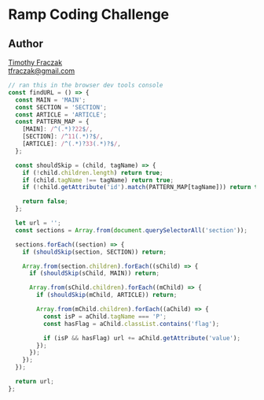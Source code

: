 # Ramp Coding Challenge

## Author
<a href="https://www.linkedin.com/in/tfraczak" target="_blank">Timothy Fraczak</a>
<br/>
<a href="mailto:tfraczak@gmail.com" target="_blank">tfraczak@gmail.com</a>

```js
// ran this in the browser dev tools console
const findURL = () => {
  const MAIN = 'MAIN';
  const SECTION = 'SECTION';
  const ARTICLE = 'ARTICLE';
  const PATTERN_MAP = {
    [MAIN]: /^(.*)?22$/,
    [SECTION]: /^11(.*)?$/,
    [ARTICLE]: /^(.*)?33(.*)?$/,
  };

  const shouldSkip = (child, tagName) => {
    if (!child.children.length) return true;
    if (child.tagName !== tagName) return true;
    if (!child.getAttribute('id').match(PATTERN_MAP[tagName])) return true;

    return false;
  };

  let url = '';
  const sections = Array.from(document.querySelectorAll('section'));

  sections.forEach((section) => {
    if (shouldSkip(section, SECTION)) return;

    Array.from(section.children).forEach((sChild) => {
      if (shouldSkip(sChild, MAIN)) return;

      Array.from(sChild.children).forEach((mChild) => {
        if (shouldSkip(mChild, ARTICLE)) return;

        Array.from(mChild.children).forEach((aChild) => {
          const isP = aChild.tagName === 'P';
          const hasFlag = aChild.classList.contains('flag');

          if (isP && hasFlag) url += aChild.getAttribute('value');
        });
      });
    });
  });

  return url;
};
```